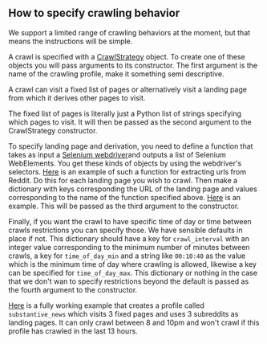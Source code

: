 ## How to specify crawling behavior
We support a limited range of crawling behaviors at the moment, but that means the instructions will be simple. 

A crawl is specified with a [CrawlStrategy](https://github.com/CrowdDynamicsLab/RTBSurvey/blob/0f47f7b489a41e0b8c2c4d9640633f8c8ab627ae/CrawlStrategy.py#L13) object. To create one of these objects you will pass arguments to its constructor. The first argument is the name of the crawling profile, make it something semi descriptive. 

A crawl can visit a fixed list of pages or alternatively visit a landing page from which it derives other pages to visit. 

The fixed list of pages is literally just a Python list of strings specifying which pages to visit. It will then be passed as the second argument to the CrawlStrategy constructor.

To specify landing page and derivation, you need to define a function that takes as input a [Selenium webdriver](https://selenium-python.readthedocs.io/api.html#module-selenium.webdriver.remote.webdriver)and outputs a list of Selenium WebElements. You get these kinds of objects by using the webdriver's selectors. [Here](https://github.com/CrowdDynamicsLab/RTBSurvey/blob/0f47f7b489a41e0b8c2c4d9640633f8c8ab627ae/Scheduler.py#L5) is an example of such a function for extracting urls from Reddit. Do this for each landing page you wish to crawl. Then make a dictionary with keys corresponding the URL of the landing page and values corresponding to the name of the function specified above. [Here](https://github.com/CrowdDynamicsLab/RTBSurvey/blob/0f47f7b489a41e0b8c2c4d9640633f8c8ab627ae/Scheduler.py#L36) is an example. This will be passed as the third argument to the constructor. 

Finally, if you want the crawl to have specific time of day or time between crawls restrictions you can specify those. We have sensible defaults in place if not. This dictionary should have a key for `crawl_interval` with an integer value corresponding to the minimum number of minutes between crawls, a key for `time_of_day_min` and a string like `00:10:40` as the value which is the minimum time of day where crawling is allowed, likewise a key can be specified for `time_of_day_max`. This dictionary or nothing in the case that we don't wan to specify restrictions beyond the default is passed as the fourth argument to the constructor. 

[Here](https://github.com/CrowdDynamicsLab/RTBSurvey/blob/0f47f7b489a41e0b8c2c4d9640633f8c8ab627ae/Scheduler.py#L35) is a fully working example that creates a profile called `substantive_news` which visits 3 fixed pages and uses 3 subreddits as landing pages. It can only crawl between 8 and 10pm and won't crawl if this profile has crawled in the last 13 hours.